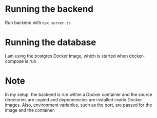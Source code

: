 # Running the backend
Run backend with `npx server.ts`

# Running the database
I am using the postgres Docker image, which is started when docker-compose is run.

# Note
In my setup, the backend is run within a Docker container and the source directories are copied and dependencies are installed inside Docker images. Also, environment variables, such as the port, are passed for the image and the container.